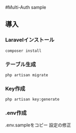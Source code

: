 #Multi-Auth sample

## 導入
### Laravelインストール
`composer install`

### テーブル生成
`php artisan migrate`

### Key作成
`php artisan key:generate`

### .env作成
.env.sampleをコピー
設定の修正
